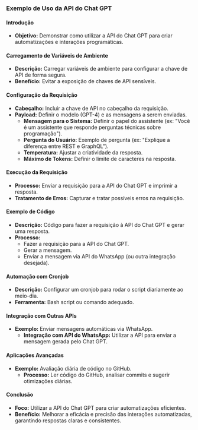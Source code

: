 ### Exemplo de Uso da API do Chat GPT

#### Introdução

- **Objetivo:** Demonstrar como utilizar a API do Chat GPT para criar automatizações e interações programáticas.

#### Carregamento de Variáveis de Ambiente

- **Descrição:** Carregar variáveis de ambiente para configurar a chave de API de forma segura.
- **Benefício:** Evitar a exposição de chaves de API sensíveis.

#### Configuração da Requisição

- **Cabeçalho:** Incluir a chave de API no cabeçalho da requisição.
- **Payload:** Definir o modelo (GPT-4) e as mensagens a serem enviadas.
  - **Mensagem para o Sistema:** Definir o papel do assistente (ex: "Você é um assistente que responde perguntas técnicas sobre programação").
  - **Pergunta do Usuário:** Exemplo de pergunta (ex: "Explique a diferença entre REST e GraphQL").
  - **Temperatura:** Ajustar a criatividade da resposta.
  - **Máximo de Tokens:** Definir o limite de caracteres na resposta.

#### Execução da Requisição

- **Processo:** Enviar a requisição para a API do Chat GPT e imprimir a resposta.
- **Tratamento de Erros:** Capturar e tratar possíveis erros na requisição.

#### Exemplo de Código

- **Descrição:** Código para fazer a requisição à API do Chat GPT e gerar uma resposta.
- **Processo:**
  - Fazer a requisição para a API do Chat GPT.
  - Gerar a mensagem.
  - Enviar a mensagem via API do WhatsApp (ou outra integração desejada).

#### Automação com Cronjob

- **Descrição:** Configurar um cronjob para rodar o script diariamente ao meio-dia.
- **Ferramenta:** Bash script ou comando adequado.

#### Integração com Outras APIs

- **Exemplo:** Enviar mensagens automáticas via WhatsApp.
  - **Integração com API do WhatsApp:** Utilizar a API para enviar a mensagem gerada pelo Chat GPT.

#### Aplicações Avançadas

- **Exemplo:** Avaliação diária de código no GitHub.
  - **Processo:** Ler código do GitHub, analisar commits e sugerir otimizações diárias.

#### Conclusão

- **Foco:** Utilizar a API do Chat GPT para criar automatizações eficientes.
- **Benefício:** Melhorar a eficácia e precisão das interações automatizadas, garantindo respostas claras e consistentes.
